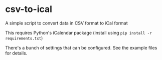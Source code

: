 csv-to-ical
===========

A simple script to convert data in CSV format to iCal format

This requires Python's iCalendar package (install using `pip install -r requirements.txt`)

There's a bunch of settings that can be configured.  See the example files 
for details.  
